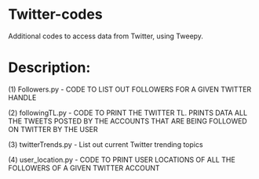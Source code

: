 # Twitter-codes
Additional codes to access data from Twitter, using Tweepy.


# Description: 
(1) Followers.py - 
      CODE TO LIST OUT FOLLOWERS FOR A GIVEN TWITTER HANDLE

(2) followingTL.py - 
      CODE TO PRINT THE TWITTER TL. PRINTS DATA ALL THE TWEETS POSTED BY THE ACCOUNTS THAT ARE BEING FOLLOWED ON TWITTER BY THE USER

(3) twitterTrends.py - 
      List out current Twitter trending topics
      
(4) user_location.py - 
      CODE TO PRINT USER LOCATIONS OF ALL THE FOLLOWERS OF A GIVEN TWITTER ACCOUNT
